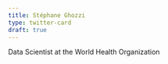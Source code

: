 ```yaml
---
title: Stéphane Ghozzi
type: twitter-card
draft: true
---
```

Data Scientist at the World Health Organization